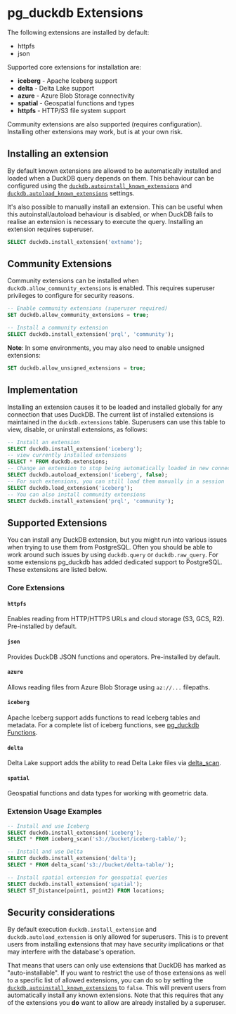 # pg_duckdb Extensions

The following extensions are installed by default:

* httpfs
* json

Supported core extensions for installation are:

* **iceberg** - Apache Iceberg support
* **delta** - Delta Lake support
* **azure** - Azure Blob Storage connectivity
* **spatial** - Geospatial functions and types
* **httpfs** - HTTP/S3 file system support

Community extensions are also supported (requires configuration). Installing other extensions may work, but is at your own risk.

## Installing an extension

By default known extensions are allowed to be automatically installed and loaded when a DuckDB query depends on them. This behaviour can be configured using the [`duckdb.autoinstall_known_extensions`](settings.md#duckdbautoinstall_known_extensions) and [`duckdb.autoload_known_extensions`](settings.md#duckdbautoload_known_extensions) settings.

It's also possible to manually install an extension. This can be useful when this autoinstall/autoload behaviour is disabled, or when DuckDB fails to realise an extension is necessary to execute the query. Installing an extension requires superuser.

```sql
SELECT duckdb.install_extension('extname');
```

## Community Extensions

Community extensions can be installed when `duckdb.allow_community_extensions` is enabled. This requires superuser privileges to configure for security reasons.

```sql
-- Enable community extensions (superuser required)
SET duckdb.allow_community_extensions = true;

-- Install a community extension
SELECT duckdb.install_extension('prql', 'community');
```

**Note**: In some environments, you may also need to enable unsigned extensions:

```sql
SET duckdb.allow_unsigned_extensions = true;
```

## Implementation

Installing an extension causes it to be loaded and installed globally for any connection that uses DuckDB. The current list of installed extensions is maintained in the `duckdb.extensions` table. Superusers can use this table to view, disable, or uninstall extensions, as follows:

```sql
-- Install an extension
SELECT duckdb.install_extension('iceberg');
-- view currently installed extensions
SELECT * FROM duckdb.extensions;
-- Change an extension to stop being automatically loaded in new connections
SELECT duckdb.autoload_extension('iceberg', false);
-- For such extensions, you can still load them manually in a session
SELECT duckdb.load_extension('iceberg');
-- You can also install community extensions
SELECT duckdb.install_extension('prql', 'community');
```

## Supported Extensions

You can install any DuckDB extension, but you might run into various issues when trying to use them from PostgreSQL. Often you should be able to work around such issues by using `duckdb.query` or `duckdb.raw_query`. For some extensions pg_duckdb has added dedicated support to PostgreSQL. These extensions are listed below.

### Core Extensions

#### `httpfs`
Enables reading from HTTP/HTTPS URLs and cloud storage (S3, GCS, R2). Pre-installed by default.

#### `json` 
Provides DuckDB JSON functions and operators. Pre-installed by default.

#### `azure`
Allows reading files from Azure Blob Storage using `az://...` filepaths.

#### `iceberg`
Apache Iceberg support adds functions to read Iceberg tables and metadata. For a complete list of iceberg functions, see [pg_duckdb Functions](functions.md).

#### `delta`
Delta Lake support adds the ability to read Delta Lake files via [delta_scan](functions.md#delta_scan).

#### `spatial`
Geospatial functions and data types for working with geometric data.

### Extension Usage Examples

```sql
-- Install and use Iceberg
SELECT duckdb.install_extension('iceberg');
SELECT * FROM iceberg_scan('s3://bucket/iceberg-table/');

-- Install and use Delta
SELECT duckdb.install_extension('delta');
SELECT * FROM delta_scan('s3://bucket/delta-table/');

-- Install spatial extension for geospatial queries
SELECT duckdb.install_extension('spatial');
SELECT ST_Distance(point1, point2) FROM locations;
```

## Security considerations

By default execution `duckdb.install_extension` and `duckdb.autoload_extension` is only allowed for superusers. This is to prevent users from installing extensions that may have security implications or that may interfere with the database's operation.

That means that users can only use extensions that DuckDB has marked as "auto-installable". If you want to restrict the use of those extensions as well to a specific list of allowed extensions, you can do so by setting the [`duckdb.autoinstall_known_extensions`](settings.md#duckdbautoload_known_extensions) to `false`. This will prevent users from automatically install any known extensions. Note that this requires that any of the extensions you **do** want to allow are already installed by a superuser.
